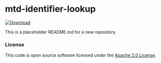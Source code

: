 
# mtd-identifier-lookup

 [ ![Download](https://api.bintray.com/packages/hmrc/releases/mtd-identifier-lookup/images/download.svg) ](https://bintray.com/hmrc/releases/mtd-identifier-lookup/_latestVersion)

This is a placeholder README.md for a new repository

### License

This code is open source software licensed under the [Apache 2.0 License]("http://www.apache.org/licenses/LICENSE-2.0.html").
